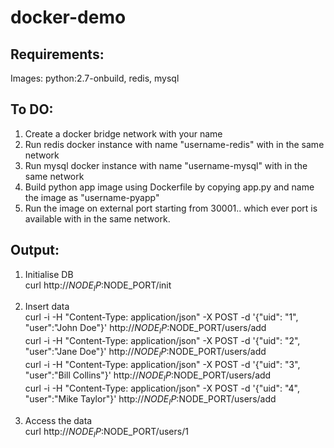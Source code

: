 # docker-demo

## Requirements:  
Images: python:2.7-onbuild, redis, mysql

## To DO:  
1) Create a docker bridge network with your name
2) Run redis docker instance with name "username-redis" with in the same network
3) Run mysql docker instance with name "username-mysql" with in the same network
4) Build python app image using Dockerfile by copying app.py and name the image as "username-pyapp"
5) Run the image on external port starting from 30001.. which ever port is available with in the same network.

## Output:
1) Initialise DB  
curl http://$NODE_IP:$NODE_PORT/init

2) Insert data  
curl -i -H "Content-Type: application/json" -X POST -d '{"uid": "1", "user":"John Doe"}' http://$NODE_IP:$NODE_PORT/users/add  
curl -i -H "Content-Type: application/json" -X POST -d '{"uid": "2", "user":"Jane Doe"}' http://$NODE_IP:$NODE_PORT/users/add  
curl -i -H "Content-Type: application/json" -X POST -d '{"uid": "3", "user":"Bill Collins"}' http://$NODE_IP:$NODE_PORT/users/add  
curl -i -H "Content-Type: application/json" -X POST -d '{"uid": "4", "user":"Mike Taylor"}' http://$NODE_IP:$NODE_PORT/users/add  

3) Access the data  
curl http://$NODE_IP:$NODE_PORT/users/1
